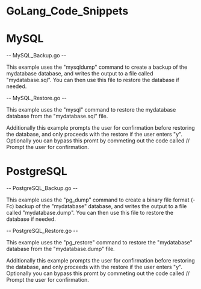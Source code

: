 # GoLang_Code_Snippets

# MySQL

-- MySQL_Backup.go --

This example uses the "mysqldump" command to create a backup of the mydatabase database, and writes the output to a file called "mydatabase.sql". You can then use this file to restore the database if needed.

-- MySQL_Restore.go --

This example uses the "mysql" command to restore the mydatabase database from the "mydatabase.sql" file.

Additionally this example prompts the user for confirmation before restoring the database, and only proceeds with the restore if the user enters "y". Optionally you can bypass this promt by commeting out the code called // Prompt the user for confirmation.

# PostgreSQL

-- PostgreSQL_Backup.go --

This example uses the "pg_dump" command to create a binary file format (-Fc) backup of the "mydatabase" database, and writes the output to a file called "mydatabase.dump". You can then use this file to restore the database if needed.

-- PostgreSQL_Restore.go --

This example uses the "pg_restore" command to restore the "mydatabase" database from the "mydatabase.dump" file.

Additionally this example prompts the user for confirmation before restoring the database, and only proceeds with the restore if the user enters "y". Optionally you can bypass this promt by commeting out the code called // Prompt the user for confirmation.

